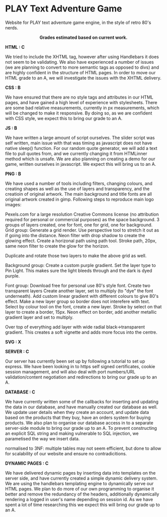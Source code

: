 # PLAY Text Adventure Game

Website for PLAY text adventure game engine, in the style of retro 80's nerds.

<center><b> Grades estimated based on current work. </center></b>

<b> HTML : C </b>

We tried to include the XHTML tag, however after using Handlebars it does not seem to be validating. We also have experienced a number of issues (we are planning to convert to more semantic tags as opposed to divs) and are highly confident in the structure of HTML pages. 
     In order to move our HTML grade to an A, we will investigate the issues with the XHTML delivery. 

<b> CSS : B </b> 

We have ensured that there are no style tags and attributes in our HTML pages, and have gained a high level of experience with stylesheets. There are some bad relative measurements, currently in px measurements, which will be changed to make it responsive.  By doing so, as we are confident with CSS style, we expect this to bring our grade to an A. 

<b> JS : B </b>

We have written a large amount of script ourselves. The slider script was self written, main issue with that was timing as javascript does not have native sleep() function. For our random quote generator, we will add a text file to pull quotes from, and we currently changing it from HTMLinner method which is unsafe. We are also planning on creating a demo for our game, written ourselves in javascript. We expect this will bring us to an A. 

<b> PNG : B </b>

We have used a number of tools including filters, changing colours, and creating shapes as well as the use of layers and transparency, and the creatioin of original artwork. The main background and title fonts are all original artwork created in gimp. Following steps to reproduce main logo images:

Pexels.com for a large resolution Creative Commons license (no attribution required for personal or commercial purposes) as the space background. 3 groups of layers created, one for font, one for grid, one for background.
Grid group:
Generate a grid render.
Use perspective tool to stretch it out as if going into the distance.
Neon filter with drop shadow to create the glowing effect.
Create a horizonal path using path tool. 
Stroke path, 20px, same neon filter to create the glow for the horizon.

Duplicate and rotate those two layers to make the above grid as well.

Background group:
Create a custom purple gradient.
Set the layer type to Pin Light.
This makes sure the light bleeds through and the dark is dyed purple.

Font group:
Download free for personal use 80's style font.
Create two transparent layers
Create another layer, set to multiply (to "dye" the font underneath).
Add custom linear gradient with different colours to give 80's effect.
Make a new layer group so border does not interefere with text.
Select by colour tool on the font, create a new layer.
Stroke by select on that layer to create a border, 15px.
Neon effect on border, add another metallic gradient layer and set to multiply.

Over top of everything add layer with wide radial black->transparent gradient.
This creates a soft vignette and adds more focus into the centre. 

<b> SVG : X </b>

<b> SERVER : C </b>

Our server has currently been set up by following a tutorial to set up express. We have been looking in to https self signed certificates, cookie session management, and will also deal with port numbers/URL validation/content negotiation and redirections to bring our grade up to an A. 

<b> DATABASE : C </b> 

We have currently written some of the callbacks for inserting and updating the data in our database, and have manually created our database as well. We update user details when they create an account, and update data based on the products that they buy, have an orders system for buying products. We also plan to organise our database access in to a separate server-side module to bring our grade up to an A. To prevent constructing an explicit SQL string and making vulnerable to SQL injection, we parametised the way we insert data.
     
normalised to 3NF: multiple tables may not seem efficient, but done to allow for scalability of our website and ensure  no contradicitions. 

<b> DYNAMIC PAGES : C </b>

We have delivered dynamic pages by inserting data into templates on the server side, and have currently created a simple dynamic delivery system. We are using the handlebars templating engine to dynamically serve our HTML pages. We plan to do more of our own programming to organise it better and remove the redundancy of the headers, additionally dynamically rendering a logged in user's name depending on session id. As we have spent a lot of time researching this we expect this will bring our grade up to an A.
